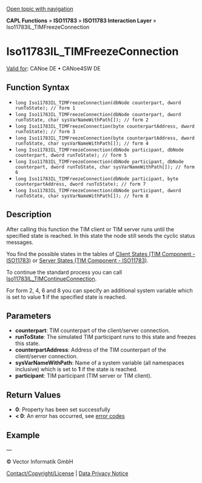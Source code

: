 [Open topic with navigation](../../../../../../CANoeDEFamily.htm#Topics/CAPLFunctions/ISO11783/ISOInteractionLayer/Functions/CAPLfunctionIso11783ILtimFreezeConnection.md)

**CAPL Functions** » **ISO11783** » **ISO11783 Interaction Layer** » Iso11783IL_TIMFreezeConnection

# Iso11783IL_TIMFreezeConnection

[Valid for](../../../../Shared/FeatureAvailability.md): CANoe DE • CANoe4SW DE

## Function Syntax

- `long Iso11783IL_TIMFreezeConnection(dbNode counterpart, dword runToState); // form 1`
- `long Iso11783IL_TIMFreezeConnection(dbNode counterpart, dword runToState, char sysVarNameWithPath[]); // form 2`
- `long Iso11783IL_TIMFreezeConnection(byte counterpartAddress, dword runToState); // form 3`
- `long Iso11783IL_TIMFreezeConnection(byte counterpartAddress, dword runToState, char sysVarNameWithPath[]); // form 4`
- `long Iso11783IL_TIMFreezeConnection(dbNode participant, dbNode counterpart, dword runToState); // form 5`
- `long Iso11783IL_TIMFreezeConnection(dbNode participant, dbNode counterpart, dword runToState, char sysVarNameWithPath[]); // form 6`
- `long Iso11783IL_TIMFreezeConnection(dbNode participant, byte counterpartAddress, dword runToState); // form 7`
- `long Iso11783IL_TIMFreezeConnection(dbNode participant, dword runToState, char sysVarNameWithPath[]); // form 8`

## Description

After calling this function the TIM client or TIM server runs until the specified state is reached. In this state the node still sends the cyclic status messages.

You find the possible states in the tables of [Client States (TIM Component - ISO11783)](../TIMComponentClientStates.md) or [Server States (TIM Component - ISO11783)](../TIMComponentServerStates.md).

To continue the standard process you can call [Iso11783IL_TIMContinueConnection](CAPLfunctionIso11783ILtimContinueConnection.md).

For form 2, 4, 6 and 8 you can specify an additional system variable which is set to value **1** if the specified state is reached.

## Parameters

- **counterpart**: TIM counterpart of the client/server connection.
- **runToState**: The simulated TIM participant runs to this state and freezes this state.
- **counterpartAddress**: Address of the TIM counterpart of the client/server connection.
- **sysVarNameWithPath**: Name of a system variable (all namespaces inclusive) which is set to **1** if the state is reached.
- **participant**: TIM participant (TIM server or TIM client).

## Return Values

- **0**: Property has been set successfully
- **< 0**: An error has occurred, see [error codes](../../../CAPLfunctionsISOj1939ErrorCodes.md)

## Example

—

© Vector Informatik GmbH

[Contact/Copyright/License](../../../../Shared/ContactCopyrightLicense.md) | [Data Privacy Notice](https://www.vector.com/int/en/company/get-info/privacy-policy/)
